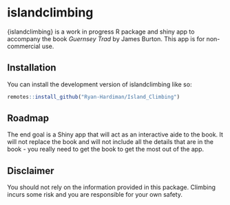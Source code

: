 
# islandclimbing

<!-- badges: start -->
<!-- badges: end -->

{islandclimbing} is a work in progress R package and shiny app to
accompany the book *Guernsey Trad* by James Burton. This app is for
non-commercial use.

## Installation

You can install the development version of islandclimbing like so:

``` r
remotes::install_github("Ryan-Hardiman/Island_Climbing")
```

## Roadmap

The end goal is a Shiny app that will act as an interactive aide to the
book. It will not replace the book and will not include all the details
that are in the book - you really need to get the book to get the most
out of the app.

## Disclaimer

You should not rely on the information provided in this package.
Climbing incurs some risk and you are responsible for your own safety.
